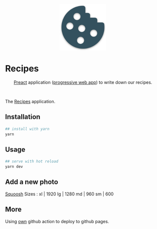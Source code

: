 <div align="center">
  <a href="https://guillaumejparis.github.io/recipes" rel="noopener" target="_blank">
  <img width="150" src="./src/assets/icons/android-chrome-192x192.png" alt="Material-UI logo">
</a>
</div>

# Recipes

<div align="center"><a href="https://preactjs.com/">Preact</a> application (<a href="https://developers.google.com/web/progressive-web-apps">progressive web app</a>) to write down our recipes.

<img src="https://github.com/guillaumejparis/recipes/workflows/Recipes%20CI/badge.svg" alt=""></div>

The [Recipes](https://guillaumejparis.github.io/recipes/) application.

## Installation

```bash
## install with yarn
yarn
```

## Usage

```bash
## serve with hot reload
yarn dev
```

## Add a new photo

[Squoosh](https://squoosh.app/) Sizes : xl | 1920 lg | 1280 md | 960 sm | 600

## More

Using [own](https://github.com/guillaumejparis/gh-actions-deploy-gh-pages) github action to deploy to github pages.
